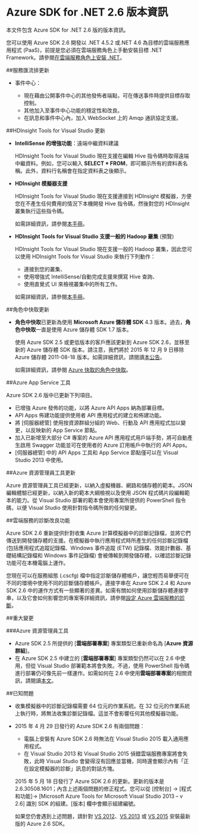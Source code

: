 <properties 
   pageTitle="Azure SDK for .NET 2.6 版本資訊" 
   description="Azure SDK for .NET 2.6 版本資訊" 
   services="app-service/web" 
   documentationCenter=".net" 
   authors="Juliako" 
   manager="dwrede" 
   editor=""/>

<tags
   ms.service="app-service"
   ms.devlang="multiple"
   ms.topic="article"
   ms.tgt_pltfrm="na"
   ms.workload="integration" 
   ms.date="04/29/2015"
   ms.author="juliako"/>


# Azure SDK for .NET 2.6 版本資訊

本文件包含 Azure SDK for .NET 2.6 版的版本資訊。

您可以使用 Azure SDK 2.6 開發以 .NET 4.5.2 或.NET 4.6 為目標的雲端服務應用程式 (PaaS)，前提是您必須在雲端服務角色上手動安裝目標 .NET Framework。請參閱[在雲端服務角色上安裝 .NET](http://go.microsoft.com/fwlink/?LinkID=309796)。


##服務匯流排更新

- 事件中心： 

	- 現在藉由公開事件中心的其他發佈者端點，可在傳送事件時提供目標存取控制。
	- 其他加入至事件中心功能的穩定性和改良。
	- 在訊息和事件中心內，加入 WebSocket 上的 Amqp 通訊協定支援。

##HDInsight Tools for Visual Studio 更新

- **IntelliSense 的增強功能**：遠端中繼資料建議

	HDInsight Tools for Visual Studio 現在支援在編輯 Hive 指令碼時取得遠端中繼資料。例如，您可以輸入 **SELECT * FROM**，即可顯示所有的資料表名稱。此外，資料行名稱會在指定資料表之後顯示。

- **HDInsight 模擬器支援**

	HDInsight Tools for Visual Studio 現在支援連接到 HDInsight 模擬器，方便您在不產生任何費用的情況下本機開發 Hive 指令碼，然後對您的 HDInsight 叢集執行這些指令碼。

	如需詳細資訊，請參閱[本手冊](http://go.microsoft.com/fwlink/?LinkID=529540&clcid=0x409)。

- **HDInsight Tools for Visual Studio 支援一般的 Hadoop 叢集** (預覽)

	HDInsight Tools for Visual Studio 現在支援一般的 Hadoop 叢集，因此您可以使用 HDInsight Tools for Visual Studio 來執行下列動作：

	- 連接到您的叢集、 
	- 使用增強式 IntelliSense/自動完成支援來撰寫 Hive 查詢、 
	- 使用直覺式 UI 來檢視叢集中的所有工作。 

	如需詳細資訊，請參閱[本手冊](http://go.microsoft.com/fwlink/?LinkID=529540&clcid=0x409)。

##角色中快取更新

- **角色中快取**已更新為使用 **Microsoft Azure 儲存體 SDK** 4.3 版本。過去，**角色中快取**一直是使用 Azure 儲存體 SDK 1.7 版本。

	使用 Azure SDK 2.5 或更低版本的客戶應該更新到 Azure SDK 2.6，並移至新的 Azure 儲存體 SDK 版本。請注意，我們將於 2015 年 12 月 9 日移除 Azure 儲存體 2011-08-18 版本。如需詳細資訊，請閱讀[本公告](http://azure.microsoft.com/blog/2014/08/04/microsoft-azure-storage-service-version-removal/)。

	如需詳細資訊，請參閱 [Azure 快取的角色中快取](https://msdn.microsoft.com/library/azure/dn386103.aspx)。

##Azure App Service 工具

Azure SDK 2.6 版中已更新下列項目。

- 已增強 Azure 發佈的功能，以將 Azure API Apps 納為部署目標。
- API Apps 佈建功能提供使用者 API 應用程式的建立和佈建功能。
- 將 [伺服器總管] 使用按資源群組分組的 Web、行動及 API 應用程式加以變更，以反映新的 App Service 節點。
- 加入已新增至大部分 C# 專案的 Azure API 應用程式用戶端手勢，將可自動產生啟用 Swagger 功能並可在使用者的 Azure 訂用帳戶中執行的 API Apps。
- [伺服器總管] 中的 API Apps 工具和 App Service 節點僅可以在 Visual Studio 2013 中使用。 

##Azure 資源管理員工具更新

Azure 資源管理員工具已經更新，以納入虛擬機器、網路和儲存體的範本。JSON 編輯體驗已經更新，以納入新的範本大綱檢視以及使用 JSON 程式碼片段編輯範本的能力。從 Visual Studio 部署的範本會使用專案所提供的 PowerShell 指令碼，以便 Visual Studio 使用針對指令碼所做的任何變更。

##雲端服務的診斷改良功能

Azure SDK 2.6 重新提供針對收集 Azure 計算模擬器中的診斷記錄檔，並將它們傳送到開發儲存體的支援。在模擬器中執行應用程式時所產生的任何診斷記錄檔 (包括應用程式追蹤記錄檔、Windows 事件追蹤 (ETW) 記錄檔、效能計數器、基礎結構記錄檔和 Windows 事件記錄檔) 會被傳輸到開發儲存體，以確認診斷記錄功能可在本機電腦上運作。

您現在可以在服務組態 (.cscfg) 檔中指定診斷儲存體帳戶，讓您輕而易舉便可在不同的環境中使用不同的診斷儲存體帳戶。連接字串在 Azure SDK 2.4 和 Azure SDK 2.6 中的運作方式有一些顯著的差異。如需有關如何使用診斷儲存體連接字串，以及它會如何影響您的專案等詳細資訊，請參閱[設定 Azure 雲端服務的診斷](http://go.microsoft.com/fwlink/?LinkID=532784)。

##重大變更

###Azure 資源管理員工具 

- Azure SDK 2.5 所提供的 [**雲端部署專案**] 專案類型已重新命名為 [**Azure 資源群組**]。
- 在 Azure SDK 2.5 中建立的 [**雲端部署專案**] 專案類型仍然可以在 2.6 中使用，但從 Visual Studio 部署範本將會失敗。不過，使用 PowerShell 指令碼進行部署仍可像先前一樣運作。如需如何在 2.6 中使用**雲端部署專案**的相關資訊，請閱讀[本文](http://go.microsoft.com/fwlink/?LinkID=534086)。
 
##已知問題

- 收集模擬器中的診斷記錄檔需要 64 位元的作業系統。在 32 位元的作業系統上執行時，將無法收集診斷記錄檔。這並不會影響任何其他模擬器功能。 

- 2015 年 4 月 29 日發行的 Azure SDK 2.6 有兩個問題：

	- 電腦上安裝有 Azure SDK 2.6 時無法在 Visual Studio 2015 載入通用應用程式。
	- 在 Visual Studio 2013 和 Visual Studio 2015 偵錯雲端服務專案將會失敗，此時 Visual Studio 會變得沒有回應並當機，同時還會顯示內有「正在設定模擬器的診斷」訊息的對話方塊。
	
	2015 年 5 月 18 日發行了 Azure SDK 2.6 的更新。更新的版本是 2.6.30508.1601；內含上述兩個問題的修正程式。您可以從 [控制台] -> [程式和功能]-> [Microsoft Azure Tools for Microsoft Visual Studio 2013 – v 2.6] 識別 SDK 的組建。[版本] 欄中會顯示組建編號。

	如果您仍會遇到上述問題，請針對 [VS 2012](http://go.microsoft.com/fwlink/p/?linkid=323511&clcid=0x409)、[VS 2013](http://go.microsoft.com/fwlink/p/?linkid=323510&clcid=0x409) 或 [VS 2015](http://go.microsoft.com/fwlink/?linkid=518003&clcid=0x409) 安裝最新版的 Azure 2.6 SDK。
 

<!---HONumber=62-->